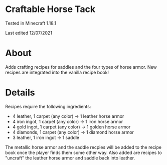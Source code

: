 # Craftable Horse Tack

Tested in Minecraft 1.18.1

Last edited 12/07/2021

# About

Adds crafting recipes for saddles and the four types of horse armor.  New recipes are integrated into the vanilla recipe book!

# Details

Recipes require the following ingredients:

 - 4 leather, 1 carpet (any color) -> 1 leather horse armor
 - 4 iron ingot, 1 carpet (any color) -> 1 iron horse armor
 - 4 gold ingot, 1 carpet (any color) -> 1 golden horse armor
 - 4 diamonds, 1 carpet (any color) -> 1 diamond horse armor
 - 3 leather, 1 iron ingot -> 1 saddle
 
 The metallic horse armor and the saddle recpies will be added to the recipe book once the player finds them some other way.  Also added are recipes to "uncraft" the leather horse armor and saddle back into leather.
 